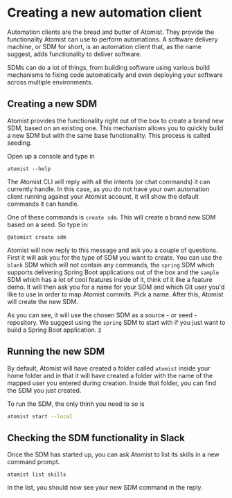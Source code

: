 # Creating a new automation client

Automation clients are the bread and butter of Atomist. They provide the functionality Atomist can use to perform automations. A software delivery machine, or SDM for short, is an automation client that, as the name suggest, adds functionality to deliver software. 

SDMs can do a lot of things, from building software using various build mechanisms to fixing code automatically and even deploying your software across multiple environments.

## Creating a new SDM

Atomist provides the functionality right out of the box to create a brand new SDM, based on an existing one. This mechanism allows you to quickly build a new SDM but with the same base functionality. This process is called seeding.

Open up a console and type in

```
atomist --help
```

The Atomist CLI will reply with all the intents (or chat commands) it can currently handle. In this case, as you do not have your own automation client running against your Atomist account, it will show the default commands it can handle.

One of these commands is `create sdm`. This will create a brand new SDM based on a seed. So type in:

```
@atomist create sdm
```

Atomist will now reply to this message and ask you a couple of questions. First it will ask you for the type of SDM you want to create. You can use the `blank` SDM which will not contain any commands, the `spring` SDM which supports delivering Spring Boot applications out of the box and the `sample` SDM which has a lot of cool features inside of it, think of it like a feature demo. It will then ask you for a name for your SDM and which Git user you'd like to use in order to map Atomist commits. Pick a name. After this, Atomist will create the new SDM.

As you can see, it will use the chosen SDM as a source - or seed - repository. We suggest using the `spring` SDM to start with if you just want to build a Spring Boot application. 
z
## Running the new SDM

By default, Atomist will have created a folder called `atomist` inside your home folder and in that it will have created a folder with the name of the mapped user you entered during creation. Inside that folder, you can find the SDM you just created.

To run the SDM, the only thinh you need to so is

``` bash
atomist start --local
```

## Checking the SDM functionality in Slack

Once the SDM has started up, you can ask Atomist to list its skills in a new command prompt.

```
atomist list skills
```

In the list, you should now see your new SDM command in the reply.